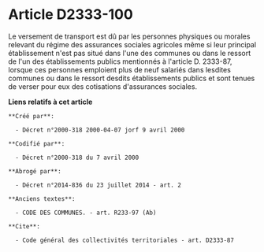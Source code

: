 # Article D2333-100

Le versement de transport est dû par les personnes physiques ou morales relevant du régime des assurances sociales agricoles
même si leur principal établissement n'est pas situé dans l'une des communes ou dans le ressort de l'un des établissements
publics mentionnés à l'article D. 2333-87, lorsque ces personnes emploient plus de neuf salariés dans lesdites communes ou
dans le ressort desdits établissements publics et sont tenues de verser pour eux des cotisations d'assurances sociales.

**Liens relatifs à cet article**

	**Créé par**:

	  - Décret n°2000-318 2000-04-07 jorf 9 avril 2000

	**Codifié par**:

	  - Décret n°2000-318 du 7 avril 2000

	**Abrogé par**:

	  - Décret n°2014-836 du 23 juillet 2014 - art. 2

	**Anciens textes**:

	  - CODE DES COMMUNES. - art. R233-97 (Ab)

	**Cite**:

	  - Code général des collectivités territoriales - art. D2333-87
